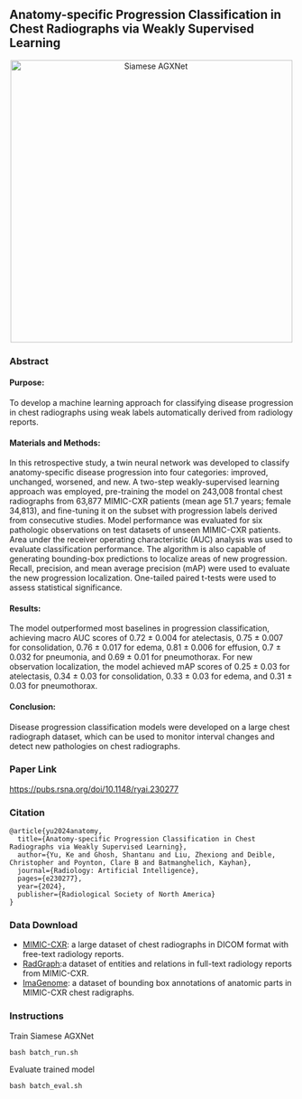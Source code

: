 ## Anatomy-specific Progression Classification in Chest Radiographs via Weakly Supervised Learning


<p align="center">
  <img width="500" alt="Siamese AGXNet" src="https://github.com/user-attachments/assets/6ff794b4-3d39-4a2c-9b19-06a3c41a03c1">
</p>

### Abstract
#### Purpose:
To develop a machine learning approach for classifying disease progression in chest radiographs using weak labels automatically derived from radiology reports.
#### Materials and Methods:
In this retrospective study, a twin neural network was developed to classify anatomy-specific disease progression into four categories: improved, unchanged, worsened, and new. A two-step weakly-supervised learning approach was employed, pre-training the model on 243,008 frontal chest radiographs from 63,877 MIMIC-CXR patients (mean age 51.7 years; female 34,813), and fine-tuning it on the subset with progression labels derived from consecutive studies.  Model performance was evaluated for six pathologic observations on test datasets of unseen MIMIC-CXR patients. Area under the receiver operating characteristic (AUC) analysis was used to evaluate classification performance. The algorithm is also capable of generating bounding-box predictions to localize areas of new progression. Recall, precision, and mean average precision (mAP) were used to evaluate the new progression localization. One-tailed paired t-tests were used to assess statistical significance.
#### Results:
The model outperformed most baselines in progression classification, achieving macro AUC scores of 0.72 ± 0.004 for atelectasis, 0.75 ± 0.007 for consolidation, 0.76 ± 0.017 for edema, 0.81 ± 0.006 for effusion, 0.7 ± 0.032 for pneumonia, and 0.69 ± 0.01 for pneumothorax. For new observation localization, the model achieved mAP scores of 0.25 ± 0.03 for atelectasis, 0.34 ± 0.03 for consolidation, 0.33 ± 0.03 for edema, and 0.31 ± 0.03 for pneumothorax.
#### Conclusion:
Disease progression classification models were developed on a large chest radiograph dataset, which can be used to monitor interval changes and detect new pathologies on chest radiographs.

### Paper Link
https://pubs.rsna.org/doi/10.1148/ryai.230277

### Citation
```
@article{yu2024anatomy,
  title={Anatomy-specific Progression Classification in Chest Radiographs via Weakly Supervised Learning},
  author={Yu, Ke and Ghosh, Shantanu and Liu, Zhexiong and Deible, Christopher and Poynton, Clare B and Batmanghelich, Kayhan},
  journal={Radiology: Artificial Intelligence},
  pages={e230277},
  year={2024},
  publisher={Radiological Society of North America}
}
```

### Data Download
* [MIMIC-CXR](https://physionet.org/content/mimic-cxr/2.1.0/): a large dataset of chest radiographs in DICOM format with free-text radiology reports. 
* [RadGraph](https://physionet.org/content/radgraph/1.0.0/):a dataset of entities and relations in full-text radiology reports from MIMIC-CXR.
* [ImaGenome](https://physionet.org/content/chest-imagenome/1.0.0/): a dataset of bounding box annotations of anatomic parts in MIMIC-CXR chest radigraphs. 

### Instructions

Train Siamese AGXNet
```
bash batch_run.sh
```

Evaluate trained model
```
bash batch_eval.sh
```

